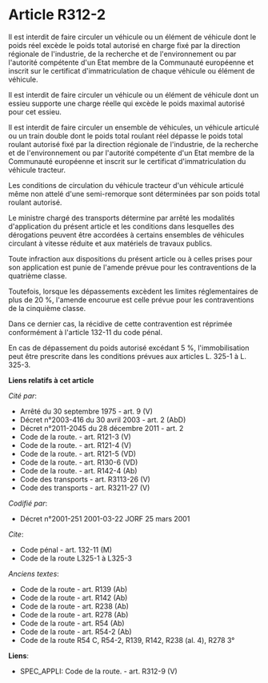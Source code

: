 # Article R312-2

Il est interdit de faire circuler un véhicule ou un élément de véhicule dont le poids réel excède le poids total autorisé en
charge fixé par la direction régionale de l'industrie, de la recherche et de l'environnement ou par l'autorité compétente
d'un Etat membre de la Communauté européenne et inscrit sur le certificat d'immatriculation de chaque véhicule ou élément de
véhicule.

Il est interdit de faire circuler un véhicule ou un élément de véhicule dont un essieu supporte une charge réelle qui excède
le poids maximal autorisé pour cet essieu.

Il est interdit de faire circuler un ensemble de véhicules, un véhicule articulé ou un train double dont le poids total
roulant réel dépasse le poids total roulant autorisé fixé par la direction régionale de l'industrie, de la recherche et de
l'environnement ou par l'autorité compétente d'un Etat membre de la Communauté européenne et inscrit sur le certificat
d'immatriculation du véhicule tracteur.

Les conditions de circulation du véhicule tracteur d'un véhicule articulé même non attelé d'une semi-remorque sont
déterminées par son poids total roulant autorisé.

Le ministre chargé des transports détermine par arrêté les modalités d'application du présent article et les conditions dans
lesquelles des dérogations peuvent être accordées à certains ensembles de véhicules circulant à vitesse réduite et aux
matériels de travaux publics.

Toute infraction aux dispositions du présent article ou à celles prises pour son application est punie de l'amende prévue
pour les contraventions de la quatrième classe.

Toutefois, lorsque les dépassements excèdent les limites réglementaires de plus de 20 %, l'amende encourue est celle prévue
pour les contraventions de la cinquième classe.

Dans ce dernier cas, la récidive de cette contravention est réprimée conformément à l'article 132-11 du code pénal.

En cas de dépassement du poids autorisé excédant 5 %, l'immobilisation peut être prescrite dans les conditions prévues aux
articles L. 325-1 à L. 325-3.

**Liens relatifs à cet article**

_Cité par_:

  - Arrêté du 30 septembre 1975 - art. 9 (V)
  - Décret n°2003-416 du 30 avril 2003 - art. 2 (AbD)
  - Décret n°2011-2045 du 28 décembre 2011 - art. 2
  - Code de la route. - art. R121-3 (V)
  - Code de la route. - art. R121-4 (V)
  - Code de la route. - art. R121-5 (VD)
  - Code de la route. - art. R130-6 (VD)
  - Code de la route. - art. R142-4 (Ab)
  - Code des transports - art. R3113-26 (V)
  - Code des transports - art. R3211-27 (V)

_Codifié par_:

  - Décret n°2001-251 2001-03-22 JORF 25 mars 2001

_Cite_:

  - Code pénal - art. 132-11 (M)
  - Code de la route L325-1 à L325-3

_Anciens textes_:

  - Code de la route - art. R139 (Ab)
  - Code de la route - art. R142 (Ab)
  - Code de la route - art. R238 (Ab)
  - Code de la route - art. R278 (Ab)
  - Code de la route - art. R54 (Ab)
  - Code de la route - art. R54-2 (Ab)
  - Code de la route R54 C, R54-2, R139, R142, R238 (al. 4), R278 3°

**Liens**:

  - SPEC_APPLI: Code de la route. - art. R312-9 (V)
